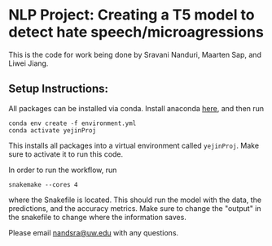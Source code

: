 # NLP Project: Creating a T5 model to detect hate speech/microagressions

This is the code for work being done by Sravani Nanduri, Maarten Sap, and Liwei Jiang.

## Setup Instructions:
All packages can be installed via conda. Install anaconda [here](https://docs.anaconda.com/anaconda/install/index.html),
and then run
```
conda env create -f environment.yml
conda activate yejinProj
```
This installs all packages into a virtual environment called ```yejinProj```.
Make sure to activate it to run this code.

In order to run the workflow, run
```
snakemake --cores 4
```
where the Snakefile is located. This should run the model with the data, the predictions, and the accuracy metrics.
Make sure to change the "output" in the snakefile to change where the information saves.

Please email [nandsra@uw.edu](mailto:nandsra@uw.edu) with any questions.
